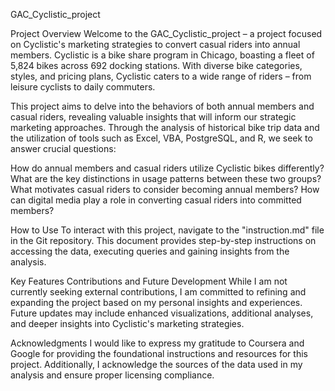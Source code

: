 GAC_Cyclistic_project

Project Overview
Welcome to the GAC_Cyclistic_project – a project focused on Cyclistic's 
marketing strategies to convert casual riders into annual members. Cyclistic is a 
bike share program in Chicago, boasting a fleet of 5,824 bikes across 692 docking 
stations. With diverse bike categories, styles, and pricing plans, Cyclistic caters 
to a wide range of riders – from leisure cyclists to daily commuters.

This project aims to delve into the behaviors of both annual members and 
casual riders, revealing valuable insights that will inform our strategic 
marketing approaches. Through the analysis of historical bike trip data 
and the utilization of tools such as Excel, VBA, PostgreSQL, and R, we seek
to answer crucial questions:

How do annual members and casual riders utilize Cyclistic bikes differently?
What are the key distinctions in usage patterns between these two groups?
What motivates casual riders to consider becoming annual members?
How can digital media play a role in converting casual riders into committed members?


How to Use
To interact with this project, navigate to the "instruction.md" file in the Git 
repository. This document provides step-by-step instructions on accessing the data, 
executing queries and gaining insights from the analysis.

Key Features
Contributions and Future Development
While I am not currently seeking external contributions, I am committed to 
refining and expanding the project based on my personal insights and experiences. 
Future updates may include enhanced visualizations, additional analyses, and deeper 
insights into Cyclistic's marketing strategies.

Acknowledgments
I would like to express my gratitude to Coursera and Google for providing the 
foundational instructions and resources for this project. Additionally, I acknowledge 
the sources of the data used in my analysis and ensure proper licensing compliance.

